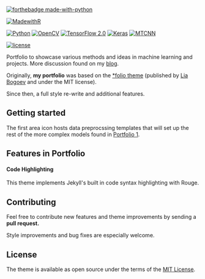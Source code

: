 <!-- [![build status](https://travis-ci.org/alshedivat/al-folio.svg?branch=master)](https://travis-ci.org/alshedivat/al-folio)
[![demo](https://img.shields.io/badge/theme-demo-brightgreen.svg)](https://alshedivat.github.io/al-folio/) -->

[![forthebadge made-with-python](http://ForTheBadge.com/images/badges/made-with-python.svg)](https://www.python.org/)

[![MadewithR](https://img.shields.io/badge/R-3.0.1%2B-blue)]()

[![Python](https://img.shields.io/badge/python-3.6%2B-brightgreen)]()
[![OpenCV](https://img.shields.io/badge/OpenCV-4.1.2-green)]()
[![TensorFlow 2.0](https://aleen42.github.io/badges/src/tensorflow.svg)]()
[![Keras](https://img.shields.io/badge/keras-2.3.1-green)]()
[![MTCNN](https://img.shields.io/badge/MTCNN-0.1.0-green)]()

[![license](https://img.shields.io/github/license/mashape/apistatus.svg?maxAge=2592000)](https://github.com/jeremywood-ai/portfolio/blob/master/LICENSE)

Portfolio to showcase various methods and ideas in machine learning and projects. More discussion found on my [blog](https://jeremywood.ai).

Originally, **my portfolio** was based on the [\*folio theme](https://github.com/bogoli/-folio) (published by [Lia Bogoev](http://liabogoev.com) and under the MIT license).

Since then, a full style re-write and additional features.

<!-- Check out creating a theme demo -->

## Getting started

The first area icon hosts data preprocssing templates that will set up the rest of the more complex models found in [Portfolio 1](/_projects/1-Project.md).

## Features in Portfolio

#### Code Highlighting

This theme implements Jekyll's built in code syntax highlighting with Rouge.

## Contributing

Feel free to contribute new features and theme improvements by sending a **pull request.**

Style improvements and bug fixes are especially welcome.

## License

The theme is available as open source under the terms of the [MIT License](https://opensource.org/licenses/MIT).
